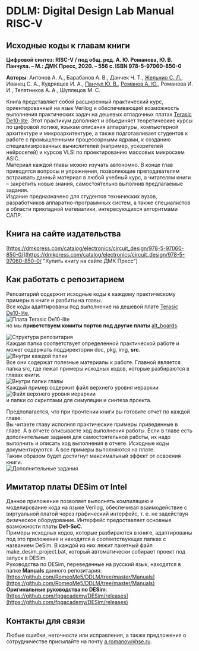 # DDLM: Digital Design Lab Manual RISC-V

## Исходные коды к главам книги      
**Цифровой синтез: RISC-V / под общ. ред. А. Ю. Романова, Ю. В. Панчула. – М.: ДМК Пресс, 2020. – 556 с.
ISBN 978-5-97060-850-0**    

**Авторы**: Антонов А. А., Барабанов А. В., Данчек Ч. Т., [Жельнио С. Л.](https://github.com/zhelnio "zhelnio"), Иванец С. А., Кудрявцев И. А., [Панчул Ю. В.](https://github.com/yuri-panchul "yuri-panchul"), [Романов А. Ю.](https://github.com/RomeoMe5 "RomeoMe5"), Романова И. И., Телятников А. А., Шуплецов М. С.   

Книга представляет собой расширенный практический курс, ориентированный на язык Verilog и обеспечивающий возможность выполнения практических задач на дешевых отладочных платах [Terasic De10-lite](https://www.terasic.com.tw/cgi-bin/page/archive.pl?Language=English&No=1021). Этот практикум дополняет и объединяет теоретические курсы по цифровой логике, языкам описания аппаратуры, компьютерной архитектуре и микроархитектуре, а также подготавливает студентов к работе с промышленными процессорными ядрами, к созданию специализированных вычислителей (например, ускорителей нейросетей) и курсов VLSI по проектированию массовых микросхем ASIC.      
Материал каждой главы можно изучать автономно. В конце глав приводятся вопросы и упражнения, позволяющие преподавателям встраивать данный материал в любой учебный курс, а читателям книги – закрепить новые знания, самостоятельно выполнив предлагаемые задания.     
Издание предназначено для студентов технических вузов, разработчиков аппаратно-программных систем, а также специалистов в области прикладной математики, интересующихся алгоритмами САПР.

## Книга на сайте издательства       
[https://dmkpress.com/catalog/electronics/circuit_design/978-5-97060-850-0/](https://dmkpress.com/catalog/electronics/circuit_design/978-5-97060-850-0/ "Купить книгу на сайте ДМК Пресс")      

## Как работать с репозитарием

Репозитарий содержит исходные коды к каждому практическому примеры в книге и разбиты на главы.      
Все коды адаптированы под выполнение на дешевой плате [Terasic De10-lite](https://www.terasic.com.tw/cgi-bin/page/archive.pl?Language=English&No=1021),     
![Плата Terasic De10-lite](https://github.com/RomeoMe5/DDLM/blob/master/img/de10-lite.png)      
но мы **приветствуем комиты портов под другие платы** [alt_boards](https://github.com/RomeoMe5/DDLM/tree/master/alt_boards "Альтернативные платы").         

![Структура репозитария](https://github.com/RomeoMe5/DDLM/blob/master/img/repo_tree.png)       
Каждая папка соответствует определенной практической работе и может содержать поддиректории doc, pkg, img, **src**.         
![Внутри каждой папки](https://github.com/RomeoMe5/DDLM/blob/master/img/repo_dir.png)      
Все они содержат полезные материалы к работе. Главной является папка src, где лежат примеры исходных кодов, которые разбираются в главах книги.     
![Внутри папки главы](https://github.com/RomeoMe5/DDLM/blob/master/img/repo_lab4_tree.png)      
Каждый пример содержит файл верхнего уровня иерархии        
![Файл верхнего уровня иерархии](https://github.com/RomeoMe5/DDLM/blob/master/img/repo_lab4_top_level_entity.png)       
и папки со скриптами для симуляции и синтеза проекта.       

Предполагается, что при прочтении книги вы готовите отчет по каждой главе.      
Вы читаете главу исполняя практические примеры приведенные в главе. А в отчете описываете ход выполнения работы. Если в главе есть дополнительные задания для самостоятельной работы, их надо выполнить и описать ход выполнения в отчете.  Исходные коды документируются. А все примеры выполняются на плате.           
Таким образом будет достигнут максимальный эффект от освоения книги.        
![Дополнительные задания](https://github.com/RomeoMe5/DDLM/blob/master/img/repo_dop_zad.png)

## Имитатор платы DESim от Intel
Данное приложение позволяет выполнять компиляцию и моделирование кода на языке Verilog, обеспечивая взаимодействие с виртуальной платой через графический интерфейс, т. е. не задействуя физическое оборудование. Интерфейс предоставляет основные возможности платы **De1-SoC**.   
Примеры исходных кодов, которые разбираются в книге, адаптированы под это приложение и находятся в соответствующих папках с названием DeSim. В каждой из них лежит пакетный файл make_desim_project.bat, который автоматически собирает проект под запуск в DESim.    
Руководства по DESim, переведенные на русский язык, находятся в папке **Manuals** данного репозитария:    
[https://github.com/RomeoMe5/DDLM/tree/master/Manuals](https://github.com/RomeoMe5/DDLM/tree/master/Manuals)   
**Оригинальные руководства по DESim**: [https://github.com/fpgacademy/DESim/releases](https://github.com/fpgacademy/DESim/releases)

## Контакты для связи
Любые ошибки, неточности или исправления, а также предложения о сотрудничестве присылайте на почту [a.romanov@hse.ru](https://github.com/RomeoMe5 "Александр Романов").
